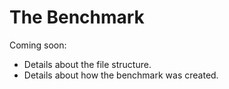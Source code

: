 # The Benchmark

Coming soon:
+ Details about the file structure.
+ Details about how the benchmark was created.
